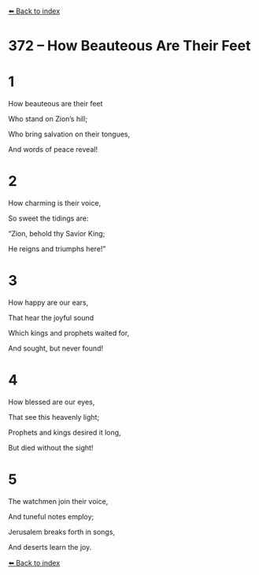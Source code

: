 [⬅️ Back to index](../README.md)

# 372 – How Beauteous Are Their Feet





# 1

How beauteous are their feet

Who stand on Zion’s hill;

Who bring salvation on their tongues,

And words of peace reveal!



# 2

How charming is their voice,

So sweet the tidings are:

“Zion, behold thy Savior King;

He reigns and triumphs here!”



# 3

How happy are our ears,

That hear the joyful sound

Which kings and prophets waited for,

And sought, but never found!



# 4

How blessed are our eyes,

That see this heavenly light;

Prophets and kings desired it long,

But died without the sight!



# 5

The watchmen join their voice,

And tuneful notes employ;

Jerusalem breaks forth in songs,

And deserts learn the joy.

[⬅️ Back to index](../README.md)

